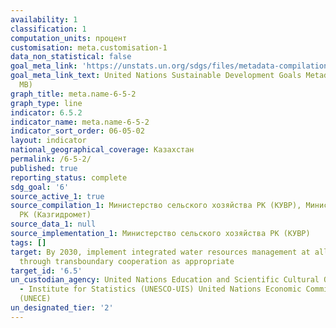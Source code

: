 ```yaml
---
availability: 1
classification: 1
computation_units: процент
customisation: meta.customisation-1
data_non_statistical: false
goal_meta_link: 'https://unstats.un.org/sdgs/files/metadata-compilation/Metadata-Goal-6.pdf '
goal_meta_link_text: United Nations Sustainable Development Goals Metadata (PDF 4.0
  MB)
graph_title: meta.name-6-5-2
graph_type: line
indicator: 6.5.2
indicator_name: meta.name-6-5-2
indicator_sort_order: 06-05-02
layout: indicator
national_geographical_coverage: Казахстан
permalink: /6-5-2/
published: true
reporting_status: complete
sdg_goal: '6'
source_active_1: true
source_compilation_1: Министерство сельского хозяйства РК (КУВР), Министерство энергетики
  РК (Казгидромет)
source_data_1: null
source_implementation_1: Министерство сельского хозяйства РК (КУВР)
tags: []
target: By 2030, implement integrated water resources management at all levels, including
  through transboundary cooperation as appropriate
target_id: '6.5'
un_custodian_agency: United Nations Education and Scientific Cultural Organisation
  - Institute for Statistics (UNESCO-UIS) United Nations Economic Commission for Europe
  (UNECE)
un_designated_tier: '2'
---
```

